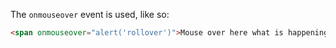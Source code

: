 The `onmouseover` event is used, like so:
```html
<span onmouseover="alert('rollover')">Mouse over here what is happening?</span>
```
